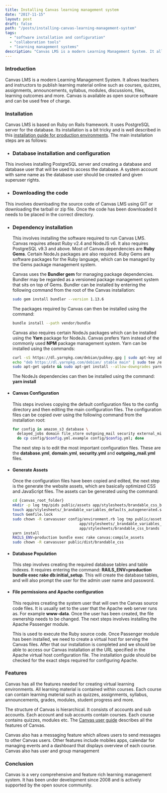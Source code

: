 ```yaml
---
title: Installing Canvas learning management system
date: "2017-11-15"
layout: post
draft: false
path: "/posts/installing-canvas-learning-management-system"
tags:
  - "software installation and configuration"
  - "collaboration tools"
  - "learning management systems"
description: "Canvas LMS is a modern Learning Management System. It allows teachers and instructors to publish learning material online such as courses, quizzes, assignments, announcements, syllabus, modules, discussions, files, learning outcomes and more. Canvas is available as open source software and can be used free of charge."
---
```


### Introduction
Canvas LMS is a modern Learning Management System. It allows teachers and instructors to publish learning material online such as courses, quizzes, assignments, announcements, syllabus, modules, discussions, files, learning outcomes and more. Canvas is available as open source software and can be used free of charge.

### Installation
Canvas LMS is based on Ruby on Rails framework. It uses PostgreSQL server for the database. Its installation is a bit tricky and is well described in this [installation guide for production environments](https://github.com/instructure/canvas-lms/wiki/Production-Start). The main installation steps are as follows:


* ### Database installation and configuration
This involves installing PostgreSQL server and creating a database and database user that will be used to access the database. A system account with same name as the database user should be created and given superuser rights.
* ### Downloading the code
This involves downloading the source code of Canvas LMS using GIT or downloading the tarball or zip file. Once the code has been downloaded it needs to be placed in the correct directory.
* ### Dependency installation
  This involves installing the software required to run Canvas LMS. Canvas requires atleast Ruby v2.4 and NodeJS v6. It also requires PostgreSQL v9.3 and above. Most of Canvas dependencies are **Ruby Gems**. Certain NodeJs packages are also required. Ruby Gems are software packages for the Ruby language, which can be managed by the Gems package management system.

  Canvas uses the **Bundler gem** for managing package dependencies. Bundler may be regarded as a versioned package management system that sits on top of Gems. Bundler can be installed by entering the following command from the root of the Canvas installation:

  ```bash
  sudo gem install bundler --version 1.13.6
  ```

  The packages required by Canvas can then be installed using the command:

  ```bash
  bundle install --path vendor/bundle
  ```

  Canvas also requires certain NodeJs packages which can be installed using the **Yarn** package for NodeJs. Canvas prefers Yarn instead of the commonly used **NPM** package management system. Yarn can be installed using the commands:

  ```bash
  curl -sS https://dl.yarnpkg.com/debian/pubkey.gpg | sudo apt-key add -
  echo "deb https://dl.yarnpkg.com/debian/ stable main" | sudo tee /etc/apt/sources.list.d/yarn.list
  sudo apt-get update && sudo apt-get install --allow-downgrades yarn=0.27.5-1
  ```

  The NodeJs dependencies can then be installed using the command: **yarn install**

* #### Canvas Configuration
  This steps involves copying the default configuration files to the config directory and then editing the main configuration files. The configuration files can be copied over using the following command from the installation root:

  ```bash
  for config in amazon_s3 database \
    delayed_jobs domain file_store outgoing_mail security external_migration; \
    do cp config/$config.yml.example config/$config.yml; done
  ```

  The next step is to edit the most important configuration files. These are the **database.yml**, **domain.yml**, **security.yml** and **outgoing_mail.yml** files.

* #### Generate Assets
  Once the configuration files have been copied and edited, the next step is the generate the website assets, which are basically optimized CSS and JavaScript files. The assets can be generated using the command:

  ```bash
  cd {canvas_root_folder}
  mkdir -p log tmp/pids public/assets app/stylesheets/brandable_css_brands
  touch app/stylesheets/_brandable_variables_defaults_autogenerated.scss
  touch Gemfile.lock
  sudo chown -R canvasuser config/environment.rb log tmp public/assets \
                                app/stylesheets/_brandable_variables_defaults_autogenerated.scss \
                                app/stylesheets/brandable_css_brands Gemfile.lock config.ru
  yarn install
  RAILS_ENV=production bundle exec rake canvas:compile_assets
  sudo chown -R canvasuser public/dist/brandable_css
  ```

* #### Database Population
  This step involves creating the required database tables and table indexes. It requires entering the command: **RAILS_ENV=production bundle exec rake db:initial_setup**. This will create the database tables, and will also prompt the user for the admin user name and password.

* #### File permissions and Apache configuration
  This requires creating the system user that will own the Canvas source code files. It is usually set to the user that the Apache web server runs as. For example **www-data**. Once the user has been created, the file ownership needs to be changed. The next steps involves installing the Apache Passenger module.

  This is used to execute the Ruby source code. Once Passenger module has been installed, we need to create a virtual host for serving the Canvas files. After that our installation is completed and we should be able to access our Canvas installation at the URL specified in the Apache virtual host configuration file. The installation guide should be checked for the exact steps required for configuring Apache.


### Features
  Canvas has all the features needed for creating virtual learning environments. All learning material is contained within courses. Each course can contain learning material such as quizzes, assignments, syllabus, announcements, grades, modules, student progress and more.

  The structure of Canvas is hierarchical. It consists of accounts and sub accounts. Each account and sub accounts contain courses. Each course contains quizzes, modules etc. The [Canvas user guide](https://community.canvaslms.com/community/answers/guides) describes all the features of Canvas.

  Canvas also has a messaging feature which allows users to send messages to other Canvas users. Other features include mobiles apps, calendar for managing events and a dashboard that displays overview of each course. Canvas also has user and group management

### Conclusion
Canvas is a very comprehensive and feature rich learning management system. It has been under development since 2008 and is actively supported by the open source community.
